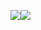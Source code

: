 <p align="center" style="display: flex; align-items: center;">
  <a href="https://github.com/yichen9247">
    <img src="https://github-readme-stats.vercel.app/api?username=yichen9247&show_icons=true&theme=transparent&title_color=65b587&icon_color=7dc09a&border_color=7dc09a" />
  </a>
  <a href="https://github.com/yichen9247">
    <img align="center" src="https://github-readme-stats.vercel.app/api/top-langs/?username=yichen9247&layout=compact&theme=default&hide_border=true" />
  </a>
</p>
